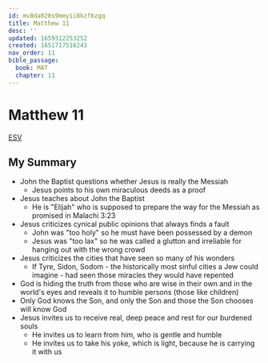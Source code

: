 ```yaml
---
id: mv8da020s9mmyii8kzf6zgq
title: Matthew 11
desc: ''
updated: 1659312253252
created: 1651717516243
nav_order: 11
bible_passage:
  book: MAT
  chapter: 11
---
```

# Matthew 11

[ESV](https://www.biblegateway.com/passage/?search=Matthew+11&version=ESV)

## My Summary

- John the Baptist questions whether Jesus is really the Messiah
  - Jesus points to his own miraculous deeds as a proof
- Jesus teaches about John the Baptist
  - He is "Elijah" who is supposed to prepare the way for the Messiah as promised in Malachi 3:23
- Jesus criticizes cynical public opinions that always finds a fault
  - John was "too holy" so he must have been possessed by a demon
  - Jesus was "too lax" so he was called a glutton and irreliable for hanging out with the wrong crowd
- Jesus criticizes the cities that have seen so many of his wonders
  - If Tyre, Sidon, Sodom - the historically most sinful cities a Jew could imagine - had seen those miracles they
    would have repented
- God is hiding the truth from those who are wise in their own and in the world's eyes and reveals it to humble persons
  (those like children)
- Only God knows the Son, and only the Son and those the Son chooses will know God
- Jesus invites us to receive real, deep peace and rest for our burdened souls
  - He invites us to learn from him, who is gentle and humble
  - He invites us to take his yoke, which is light, because he is carrying it with us
